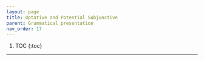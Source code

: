 ```yaml
---
layout: page
title: Optative and Potential Subjunctive
parent: Grammatical presentation
nav_order: 17
---
```


1. TOC
{:toc}

***
